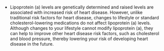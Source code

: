 - Lipoprotein (a) levels are genetically determined and raised levels are associated with increased risk of heart disease. However, unlike traditional risk factors for heart disease, changes to lifestyle or standard cholesterol-lowering medications do not affect lipoprotein (a) levels. Although changes to your lifestyle cannot modify lipoprotein (a), they can help to improve other heart disease risk factors, such as cholesterol and blood pressure, thereby lowering your risk of developing heart disease in the future.